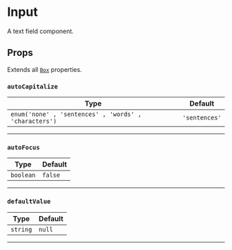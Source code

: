 # Input

A text field component.

## Props

Extends all [`Box`]() properties.

### `autoCapitalize`

| Type                                                  | Default       |
|-------------------------------------------------------|---------------|
| `enum('none' , 'sentences' , 'words' , 'characters')` | `'sentences'` |

---

### `autoFocus`

| Type      | Default |
|-----------|---------|
| `boolean` | `false` |

---

### `defaultValue`

| Type     | Default |
|----------|---------|
| `string` | `null`  |

---
